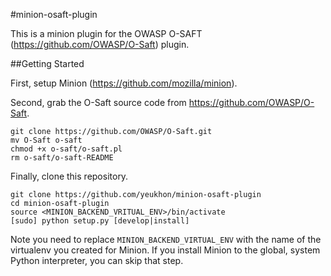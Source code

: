 #minion-osaft-plugin

This is a minion plugin for the OWASP O-SAFT
(https://github.com/OWASP/O-Saft) plugin.

##Getting Started

First, setup Minion (https://github.com/mozilla/minion).

Second, grab the O-Saft source code from https://github.com/OWASP/O-Saft.

```
git clone https://github.com/OWASP/O-Saft.git
mv O-Saft o-saft
chmod +x o-saft/o-saft.pl
rm o-saft/o-saft-README
```

Finally, clone this repository.

```
git clone https://github.com/yeukhon/minion-osaft-plugin
cd minion-osaft-plugin
source <MINION_BACKEND_VRITUAL_ENV>/bin/activate
[sudo] python setup.py [develop|install]
```

Note you need to replace ``MINION_BACKEND_VIRTUAL_ENV`` with
the name of the virtualenv you created for Minion. If you install
Minion to the global, system Python interpreter, you can skip that
step.
